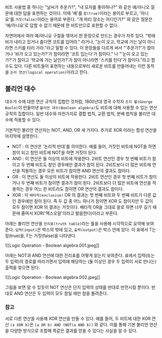 비트 사용법 중 하나는 "날씨가 추운가?", "내 모자를 좋아하나?" 와 같은 예/아니오 질문에 대한 답을 표현하는 것이다. 이때 '예'를 `참(true)`이라는 용어로 부르고, '아니요'를 `거짓(false)`이라는 용어로 부른다. "개 파티 장소는 어디인가?" 와 같은 질문은 '예/아니요'로 답할 수 없기 때문에 한 비트만으로 표현할 수 없다.

자연어에서 여러 예/아니요 구절을 엮어서 한 문장으로 만드는 경우가 자주 있다. "밖에 비가 내리고 있거나 춥다면 코트를 입어라." 라거나, "눈이 오고, 학교에 가는 날이 아니라면 스키를 타러 가라."라고 말할 수 있다. 이 문장들을 다르게 써서 "'추운가?'가 참이거나 '비가 오고 있는가?'가 참이라면 '코트 입는다'가 참이다." 나 "'눈이 오고 있는가?'가 참이고 '학교에 가는 날인가?'가 참이 아니라면 '스키를 탄다'가 참이다."라고 할 수도 있다. 다른 비트들이 표현하는 내용으로부터 새로운 비트를 만들어내는 이런 동작을 `논리 연산(logical operation)`이라고 한다.

## 불리언 대수
대수가 수에 대한 연산 규칙의 집합인 것처럼, 1800년대 영국 수학자 `조지 불(George Boole)`이 만들어낸 `불리언 대수(Boolean algebra)`도 비트에 대해 사용할 수 있는 연산 규칙의 집합이다. 일반 대수와 마찬가지로 결합 법칙, 교환 법칙, 분배 법칙을 불리언 대수에 적용할 수 있다.

기본적인 불리언 연산자는 NOT, AND, OR 세 가지다. 추가로 XOR 이라는 합성 연산을 마지막에 설명한다.

- NOT : 이 연산은 '논리적 반대'를 의미한다. 예를 들어, 거짓인 비트에 NOT을 하면 참이 되고 참인 비트에 NOT을 하면 거짓이 된다.
- AND : 이 연산은 둘 이상의 비트에 작용한다. 2비트 연산인 경우 첫 번째 비트가 참이고 두 번째 비트도 참인 경우에만 결과가 참이 된다. 2비트보다 더 많은 비트에 연산을 적용하는 경우 모든 비트가 참이면 AND 연산의 결과도 참이다.
- OR : 이 연산도 둘 이상의 비트에 작용한다. 2비트 연산인 경우 첫 번째 비트가 참이거나 두 번쨰 비트가 참이면 결과가 참이 된다. 2비트보다 더 많은 비트에 연산을 적용하는 경우 어느 한 비트라도 참이면 OR 연산의 결과도 참이다.
- XOR : 이 `배타적(exclusive)` OR 의 결과는 첫 번째 비트와 두 번째 비트가 다른 값인 경우에만 참이 된다. 즉 두 값 중 어느 하나가 참이면 XOR 도 참이지만 두 값이 모두 참이면 XOR 의 결과는 거짓이다. 배타적 OR을 그대로 말로 하면 너무 길기 때문에 줄여서 XOR('엑스오알'이라고 발음한다)이라고 부른다.

아래는 불리언 연산을 `진리표(truth table)`라는 틀을 사용해 시각적으로 요약해 보여준다. `입력(input)`은 박스의 밖에 있고, `출력(output)`은 박스 안에 있다. 이 표에서 T는 참(true)을, F는 거짓(false)을 나타낸다.

![[Logic Operation - Boolean algebra.001.jpeg]]

아래는 NOT과 AND 연산에 대한 진리표를 어떻게 읽는지 보여준다. 표에서 입력(또는 두 입력)의 경로를 따라가면서 입력에 해당하는 (둘 이상인 경우 두 입력이 서로 만나는) 출력을 찾으면 된다.

![[Logic Operation - Boolean algebra.002.jpeg]]

그림을 보면 알 수 있듯이 NOT 연산은 단지 입력의 상태를 반대로 반전시킬 뿐이다. 반대로 AND 연산은 두 입력이 모두 참일 때만 참을 돌려준다.

### 참고
서로 다른 연산을 사용해 XOR 연산을 만들 수 있다. 예를 들어, 두 비트에 대한 XOR 연산 `(a XOR b)`은 `(a OR b) AND (NOT(a AND b))` 와 같다. 이를 통해 기본 불리언 연산을 다양한 방식으로 조합해 똑같은 결과를 얻을 수 있다는 사실을 알 수 있다.